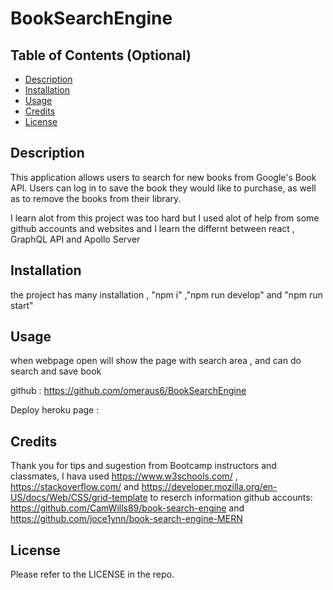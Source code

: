 # BookSearchEngine

## Table of Contents (Optional)

- [Description](#description)
- [Installation](#installation)
- [Usage](#usage)
- [Credits](#credits)
- [License](#license)


## Description

This application allows users to search for new books from Google's Book API. Users can log in to save the book they would like to purchase, as well as to remove the books from their library.

I learn alot from this project was too hard but I used alot of help from some github accounts and websites and I learn the differnt between react , GraphQL API and Apollo Server


## Installation

the project has many installation , "npm i" ,"npm run develop" and "npm run start"

## Usage
when webpage open will show the page with search area , and can do search and save book

github :  https://github.com/omeraus6/BookSearchEngine

Deploy heroku page : 




## Credits

Thank you for tips and sugestion from Bootcamp instructors and classmates, I hava used https://www.w3schools.com/ , https://stackoverflow.com/ and https://developer.mozilla.org/en-US/docs/Web/CSS/grid-template to reserch information 
github accounts: https://github.com/CamWills89/book-search-engine and https://github.com/joce1ynn/book-search-engine-MERN

## License

Please refer to the LICENSE in the repo.